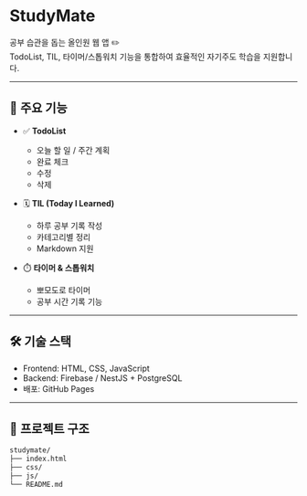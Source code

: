 # StudyMate

공부 습관을 돕는 올인원 웹 앱 ✏️  
TodoList, TIL, 타이머/스톱워치 기능을 통합하여 효율적인 자기주도 학습을 지원합니다.

---

## 🚀 주요 기능

- ✅ **TodoList**

  - 오늘 할 일 / 주간 계획
  - 완료 체크
  - 수정
  - 삭제

- 🗓️ **TIL (Today I Learned)**

  - 하루 공부 기록 작성
  - 카테고리별 정리
  - Markdown 지원

- ⏱️ **타이머 & 스톱워치**
  - 뽀모도로 타이머
  - 공부 시간 기록 기능

---

## 🛠️ 기술 스택

- Frontend: HTML, CSS, JavaScript
- Backend: Firebase / NestJS + PostgreSQL
- 배포: GitHub Pages

---

## 📂 프로젝트 구조

```bash
studymate/
├── index.html
├── css/
├── js/
└── README.md
```
